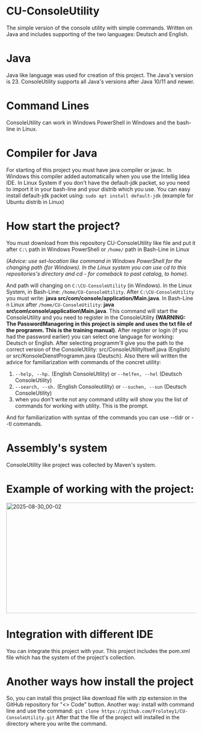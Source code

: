 # CU-ConsoleUtility
The simple version of the console utility with simple commands. Written on Java and includes supporting of the two languages: Deutsch and English.
# Java 
Java like language was used for creation of this project. The Java's version is 23. ConsoleUtility supports all Java's versions after Java 10/11 and newer. 
# Command Lines 
ConsoleUtility can work in Windows PowerShell in Windows and the bash-line in Linux. 
# Compiler for Java 
For starting of this project you must have java compiler or javac. In Windows this compiler added automatically when you use the Intellig Idea IDE. In Linux System if you don't have the default-jdk packet, so you need to import it in your bash-line and your distrib which you use. You can easy install default-jdk packet using: `sudo apt install default-jdk` (example for Ubuntu distrib in Linux)
# How start the project? 
You must download from this repository CU-ConsoleUtility like file and put it after `C:\` path in Windows PowerShell or `/home/` path in Bash-Line in Linux 

*(Advice: use set-location like command in Windows PowerShell for the changing path (for Windows). In the Linux system you can use cd to this repositories's directory and cd - for comeback to past catalog, to home).*

And path will changing on ``C:\CU-ConsoleUtility`` (in Windows). In the Linux System, in Bash-Line: `/home/CU-ConsoleUtility`. After `C:\CU-ConsoleUtility` you must write: **java src/com/console/application/Main.java**. In Bash-Line n Linux after `/home/CU-ConsoleUtility`: **java src\com\console\application\Main.java**. This command will start the ConsoleUtility and you need to register in the ConsoleUtility **(WARNING: The PasswordManagering in this project is simple and uses the txt file of the programm. This is the training manual)**. After register or login (if you had the password earlier) you can select one language for working: Deutsch or English. After selecting programm'll give you the path to the correct version of the ConsoleUtility: src/ConsoleUtilityItself.java (English) or src/KonsoleDienstProgramm.java (Deutsch). Also there will written the advice for familiarization with commands of the concret utility: 
1. `--help, --hp.` (English ConsoleUtility) or `--helfen, --hel` (Deutsch ConsoleUtility)
2. `--search, --sh.` (English Consoleutility) or `--suchen, --sun` (Deutsch ConsoleUtility)
3. when you don't write not any command utility will show you the list of commands for working with utility. This is the prompt.
 
And for familiarization with syntax of tthe commands you can use --tldr or --tl commands. 
# Assembly's system 
ConsoleUtility like project was collected by Maven's system.
# Example of working with the project: 
<img width="1153" height="294" alt="2025-08-30_00-02" src="https://github.com/user-attachments/assets/6e95aef3-fdf1-4a3c-8800-6f9f03f61626" />


# Integration with different IDE
You can integrate this project with your. This project includes the pom.xml file which has the system of the project's collection.
# Another ways how install the project
So, you can install this project like download file with zip extension in the GitHub repository for "<> Code" button. Another way: install with command line and use the command: 
`git clone https://github.com/Frolotey1/CU-ConsoleUtility.git` 
After that the file of the project will installed in the directory where you write the command. 


